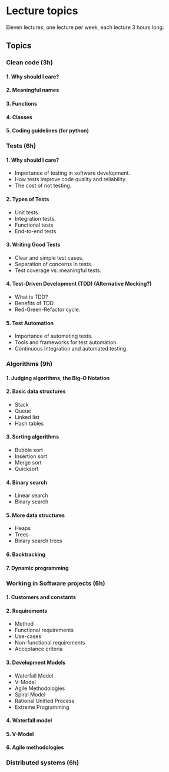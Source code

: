 # Lecture topics
Eleven lectures, one lecture per week, each lecture 3 hours long.
## Topics 
### Clean code (3h)
#### 1. Why should I care?
#### 2. Meaningful names
#### 3. Functions
#### 4. Classes 
#### 5. Coding guidelines (for python)


### Tests (6h)
#### 1. Why should I care?
- Importance of testing in software development.
- How tests improve code quality and reliability.
- The cost of not testing.
#### 2. Types of Tests
- Unit tests.
- Integration tests.
- Functional tests
- End-to-end tests
#### 3. Writing Good Tests
- Clear and simple test cases.
- Separation of concerns in tests.
- Test coverage vs. meaningful tests.
#### 4. Test-Driven Development (TDD) (Alternative Mocking?)
- What is TDD?
- Benefits of TDD.
- Red-Green-Refactor cycle.
#### 5. Test Automation
- Importance of automating tests.
- Tools and frameworks for test automation.
- Continuous Integration and automated testing.


### Algorithms (9h)
#### 1. Judging algorithms, the Big-O Notation
#### 2. Basic data structures
- Stack
- Queue
- Linked list
- Hash tables
#### 3. Sorting algorithms
- Bubble sort
- Insertion sort
- Merge sort
- Quicksort
#### 4. Binary search
- Linear search
- Binary search
#### 5. More data structures
- Heaps
- Trees
- Binary search trees
#### 6. Backtracking
#### 7. Dynamic programming

### Working in Software projects (6h) 
#### 1. Customers and constants
#### 2. Requirements
- Method
- Functional requirements
- Use-cases
- Non-functional requirements
- Acceptance criteria
#### 3. Development Models
- Waterfall Model
- V-Model
- Agile Methodologies 
- Spiral Model
- Rational Unified Process
- Extreme Programming
#### 4. Waterfall model
#### 5. V-Model
#### 6. Agile methodologies

### Distributed systems (6h)